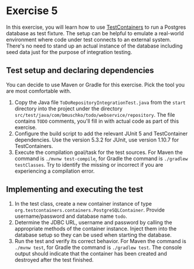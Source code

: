 # Exercise 5

In this exercise, you will learn how to use [TestContainers](https://www.testcontainers.org/) to run a Postgres database as test fixture. The setup can be helpful to emulate a real-world environment where code under test connects to an external system. There's no need to stand up an actual instance of the database including seed data just for the purpose of integration testing.

## Test setup and declaring dependencies

You can decide to use Maven or Gradle for this exercise. Pick the tool you are most comfortable with.

1. Copy the Java file `ToDoRepositoryIntegrationTest.java` from the `start` directory into the project under the directory `src/test/java/com/bmuschko/todo/webservice/repository`. The file contains `TODO` comments, you'll fill in with actual code as part of this exercise.
2. Configure the build script to add the relevant JUnit 5 and TestContainer dependencies. Use the version 5.3.2 for JUnit, use version 1.10.7 for TestContainers.
3. Execute the compilation goal/task for the test sources. For Maven the command is `./mvnw test-compile`, for Gradle the command is `./gradlew testClasses`. Try to identify the missing or incorrect if you are experiencing a compilation error.

## Implementing and executing the test

1. In the test class, create a new container instance of type `org.testcontainers.containers.PostgreSQLContainer`. Provide username/password and database name `todo`.
2. Determine the JDBC URL, username and password by calling the appropriate methods of the container instance. Inject them into the database setup so they can be used when starting the database.
3. Run the test and verify its correct behavior. For Maven the command is `./mvnw test`, for Gradle the command is `./gradlew test`. The console output should indicate that the container has been created and destroyed after the test finished.